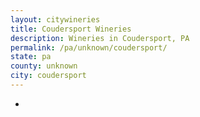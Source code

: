 ```yaml
---
layout: citywineries
title: Coudersport Wineries
description: Wineries in Coudersport, PA
permalink: /pa/unknown/coudersport/
state: pa
county: unknown
city: coudersport
---
```

-
